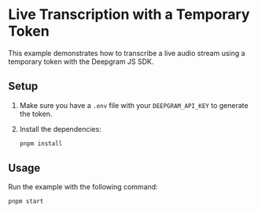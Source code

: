 # Live Transcription with a Temporary Token

This example demonstrates how to transcribe a live audio stream using a temporary token with the Deepgram JS SDK.

## Setup

1.  Make sure you have a `.env` file with your `DEEPGRAM_API_KEY` to generate the token.
2.  Install the dependencies:

    ```bash
    pnpm install
    ```

## Usage

Run the example with the following command:

```bash
pnpm start
```
